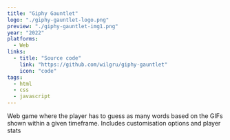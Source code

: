 ```yaml
---
title: "Giphy Gauntlet"
logo: "./giphy-gauntlet-logo.png"
preview: "./giphy-gauntlet-img1.png"
year: "2022"
platforms:
  - Web
links:
  - title: "Source code"
    link: "https://github.com/wilgru/giphy-gauntlet"
    icon: "code"
tags:
  - html
  - css
  - javascript
---
```


Web game where the player has to guess as many words based on the GIFs shown within a given timeframe. Includes customisation options and player stats